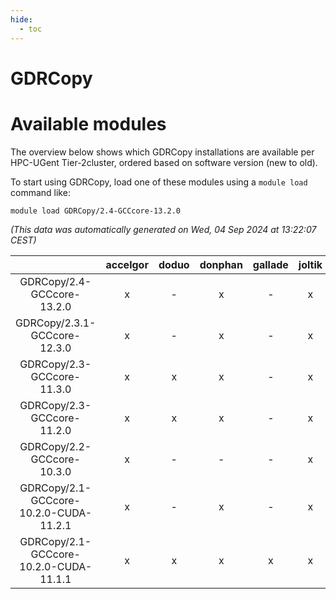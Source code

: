 ```yaml
---
hide:
  - toc
---
```


GDRCopy
=======

# Available modules


The overview below shows which GDRCopy installations are available per HPC-UGent Tier-2cluster, ordered based on software version (new to old).

To start using GDRCopy, load one of these modules using a `module load` command like:

```shell
module load GDRCopy/2.4-GCCcore-13.2.0
```

*(This data was automatically generated on Wed, 04 Sep 2024 at 13:22:07 CEST)*  

| |accelgor|doduo|donphan|gallade|joltik|shinx|skitty|
| :---: | :---: | :---: | :---: | :---: | :---: | :---: | :---: |
|GDRCopy/2.4-GCCcore-13.2.0|x|-|x|-|x|-|-|
|GDRCopy/2.3.1-GCCcore-12.3.0|x|-|x|-|x|-|-|
|GDRCopy/2.3-GCCcore-11.3.0|x|x|x|-|x|-|x|
|GDRCopy/2.3-GCCcore-11.2.0|x|x|x|-|x|-|x|
|GDRCopy/2.2-GCCcore-10.3.0|x|-|-|-|x|-|-|
|GDRCopy/2.1-GCCcore-10.2.0-CUDA-11.2.1|x|-|x|-|x|-|-|
|GDRCopy/2.1-GCCcore-10.2.0-CUDA-11.1.1|x|x|x|x|x|-|x|
